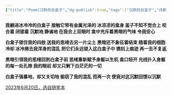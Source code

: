 ```yaml
---
{"title":"Poem|沉默的白盒子","dg-publish":true,"tags":["沉默的白盒子","诗歌","poem","essay"],"permalink":"/essay/Poem20230620/","dgPassFrontmatter":true,"created":"","updated":""}
---
```


**我躺进冰冷冷的白盒子
接触它带有金属光泽的
冰凉凉的盒身
盖子不知不觉合上
咬合着 闭锁着
沉默地 静谧地
在我合上双眼时
盒中充斥着黑暗的气味
令我安心**

**白盒子锁住我的四肢
送我的思绪去另一片尘土
黑暗还不象征着结束
随着我的细胞冷却
冰冷拂去我浑身的混乱
把它们永远锁入这白盒子中
镌刻上痕迹
再一去不复返**

**黑暗引领我的思绪回到白盒子前
思绪重新赋予身躯以生机
盒口轻开
光线扑入身躯的每一处孔隙
我的眼前
却又只剩下白茫茫的一切**

**白盒子强暴地，却又关切地
偷窃了我的混乱
而再一次
使我对这沉默回馈以沉默**

<u>2023年6月20日，选自随笔本</u>
